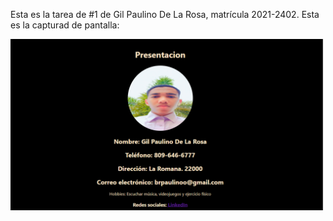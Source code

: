 Esta es la tarea de #1 de Gil Paulino De La Rosa, matrícula 2021-2402. Esta es la capturad de pantalla: 

![Mi captura de pantalla](miCaptura.png)